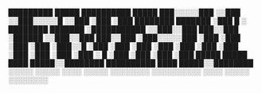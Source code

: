    █████████                  █████ ██████████                █████
  ███░░░░░███                ░░███ ░░███░░░░░█               ░░███ 
 ░███    ░███  ████████    ███████  ░███  █ ░  ████████    ███████ 
 ░███████████ ░░███░░███  ███░░███  ░██████   ░░███░░███  ███░░███ 
 ░███░░░░░███  ░███ ░███ ░███ ░███  ░███░░█    ░███ ░███ ░███ ░███ 
 ░███    ░███  ░███ ░███ ░███ ░███  ░███ ░   █ ░███ ░███ ░███ ░███ 
 █████   █████ ████ █████░░████████ ██████████ ████ █████░░████████
░░░░░   ░░░░░ ░░░░ ░░░░░  ░░░░░░░░ ░░░░░░░░░░ ░░░░ ░░░░░  ░░░░░░░░ 
